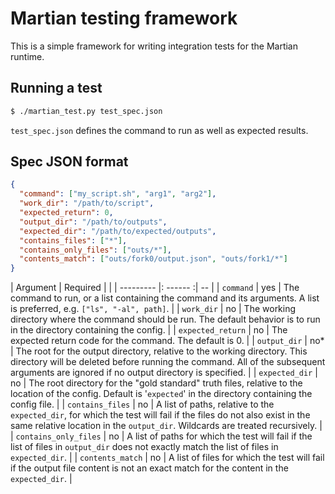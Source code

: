 # Martian testing framework

This is a simple framework for writing integration tests for the Martian runtime.

## Running a test
```bash
$ ./martian_test.py test_spec.json
```

`test_spec.json` defines the command to run as well as expected results.

## Spec JSON format
```json
{
  "command": ["my_script.sh", "arg1", "arg2"],
  "work_dir": "/path/to/script",
  "expected_return": 0,
  "output_dir": "/path/to/outputs",
  "expected_dir": "/path/to/expected/outputs",
  "contains_files": ["*"],
  "contains_only_files": ["outs/*"],
  "contents_match": ["outs/fork0/output.json", "outs/fork1/*"]
}
```

| Argument  | Required |    |
| --------- |: ------ :| -- |
| `command` | yes      | The command to run, or a list containing the command
and its arguments.  A list is preferred, e.g. `["ls", "-al", path]`. |
| `work_dir` | no      | The working directory where the command should be run.
The default behavior is to run in the directory containing the config. |
| `expected_return` | no | The expected return code for the command.
The default is 0. |
| `output_dir` | no* | The root for the output directory, relative to the
working directory.  This directory will be deleted before running the command.
All of the subsequent arguments are ignored if no output directory is
specified. |
| `expected_dir` | no | The root directory for the "gold standard" truth files,
relative to the location of the config.  Default is '`expected`' in the
directory containing the config file. |
| `contains_files` | no | A list of paths, relative to the `expected_dir`, for
which the test will fail if the files do not also exist in the same relative
 location in the `output_dir`.  Wildcards are treated recursively. |
| `contains_only_files` | no | A list of paths for which the test will fail if
the list of files in `output_dir` does not exactly match the list of files
in `expected_dir`. |
| `contents_match` | no | A list of files for which the test will fail if the
output file content is not an exact match for the content in the
 `expected_dir`. |
